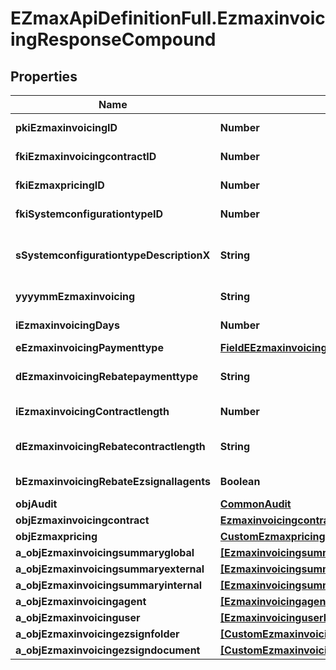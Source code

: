 # EZmaxApiDefinitionFull.EzmaxinvoicingResponseCompound

## Properties

Name | Type | Description | Notes
------------ | ------------- | ------------- | -------------
**pkiEzmaxinvoicingID** | **Number** | The unique ID of the Ezmaxinvoicing | [optional] 
**fkiEzmaxinvoicingcontractID** | **Number** | The unique ID of the Ezmaxinvoicingcontract | 
**fkiEzmaxpricingID** | **Number** | The unique ID of the Ezmaxpricing | 
**fkiSystemconfigurationtypeID** | **Number** | The unique ID of the Systemconfigurationtype | 
**sSystemconfigurationtypeDescriptionX** | **String** | The description of the Systemconfigurationtype in the language of the requester | 
**yyyymmEzmaxinvoicing** | **String** | The YYYYMM period of the Ezmaxinvoicing | 
**iEzmaxinvoicingDays** | **Number** | The number of days invoiced | 
**eEzmaxinvoicingPaymenttype** | [**FieldEEzmaxinvoicingPaymenttype**](FieldEEzmaxinvoicingPaymenttype.md) |  | 
**dEzmaxinvoicingRebatepaymenttype** | **String** | The percentage of rebate depending of the payment type | 
**iEzmaxinvoicingContractlength** | **Number** | The length of the contract in years | 
**dEzmaxinvoicingRebatecontractlength** | **String** | The percentage of rebate depending of the contract length | 
**bEzmaxinvoicingRebateEzsignallagents** | **Boolean** | Whether the rebate for eZsign is for all agents | 
**objAudit** | [**CommonAudit**](CommonAudit.md) |  | [optional] 
**objEzmaxinvoicingcontract** | [**EzmaxinvoicingcontractResponseCompound**](EzmaxinvoicingcontractResponseCompound.md) |  | 
**objEzmaxpricing** | [**CustomEzmaxpricingResponse**](CustomEzmaxpricingResponse.md) |  | 
**a_objEzmaxinvoicingsummaryglobal** | [**[EzmaxinvoicingsummaryglobalResponseCompound]**](EzmaxinvoicingsummaryglobalResponseCompound.md) |  | 
**a_objEzmaxinvoicingsummaryexternal** | [**[EzmaxinvoicingsummaryexternalResponseCompound]**](EzmaxinvoicingsummaryexternalResponseCompound.md) |  | 
**a_objEzmaxinvoicingsummaryinternal** | [**[EzmaxinvoicingsummaryinternalResponseCompound]**](EzmaxinvoicingsummaryinternalResponseCompound.md) |  | 
**a_objEzmaxinvoicingagent** | [**[EzmaxinvoicingagentResponseCompound]**](EzmaxinvoicingagentResponseCompound.md) |  | 
**a_objEzmaxinvoicinguser** | [**[EzmaxinvoicinguserResponseCompound]**](EzmaxinvoicinguserResponseCompound.md) |  | 
**a_objEzmaxinvoicingezsignfolder** | [**[CustomEzmaxinvoicingEzsignfolderResponse]**](CustomEzmaxinvoicingEzsignfolderResponse.md) |  | 
**a_objEzmaxinvoicingezsigndocument** | [**[CustomEzmaxinvoicingEzsigndocumentResponse]**](CustomEzmaxinvoicingEzsigndocumentResponse.md) |  | 


